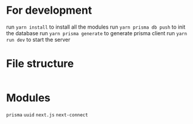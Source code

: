# For development
run ```yarn install``` to install all the modules
run ```yarn prisma db push``` to init the database
run ```yarn prisma generate``` to generate prisma client
run ```yarn run dev``` to start the server

# File structure
```

```

# Modules
```prisma```
```uuid```
```next.js```
```next-connect```
